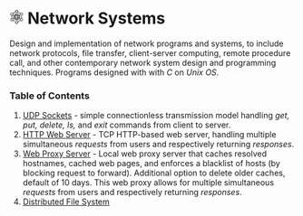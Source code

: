# <img src="UDP_Sockets/sample_data/network.png" data-canonical-src="UDP_Sockets/sample_data/network.png" width="25" height="25" /> Network Systems
Design and implementation of network programs and systems, to include network protocols, file transfer, client-server computing, remote procedure call, and other contemporary network system design and programming techniques. Programs designed with with *C* on *Unix OS*.

### Table of Contents
1. [<ins>UDP Sockets</ins>](UDP_Sockets) - simple connectionless transmission model handling *get, put, delete, ls,* and *exit* commands from client to server.
2. [<ins>HTTP Web Server</ins>](HTTP_Web_Server) - TCP HTTP-based web server, handling multiple simultaneous *requests* from users and respectively returning *responses*.
3. [<ins>Web Proxy Server</ins>](Web_Proxy_Server) - Local web proxy server that caches resolved hostnames, cached web pages, and enforces a blacklist of hosts (by blocking request to forward). Additional option to delete older caches, default of 10 days. This web proxy allows for multiple simultaneous *requests* from users and respectively returning *responses*.
4. [<ins>Distributed File System</ins>](Distributed_File_System)